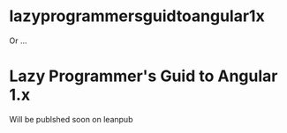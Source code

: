 # lazyprogrammersguidtoangular1x

Or ... 

#  Lazy Programmer's Guid to Angular 1.x 

Will be publshed soon on leanpub
